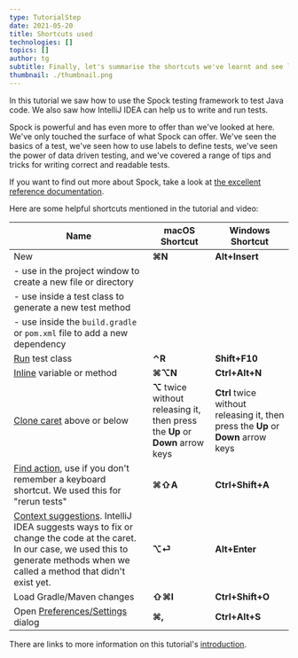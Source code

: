 ```yaml
---
type: TutorialStep
date: 2021-05-20
title: Shortcuts used
technologies: []
topics: []
author: tg
subtitle: Finally, let's summarise the shortcuts we've learnt and see links to further information.
thumbnail: ./thumbnail.png
---
```


In this tutorial we saw how to use the Spock testing framework to test Java code. We also saw how IntelliJ IDEA can help us to write and run tests.

Spock is powerful and has even more to offer than we've looked at here. We've only touched the surface of what Spock can offer. We've seen the basics of a test, we've seen how to use labels to define tests, we've seen the power of data driven testing, and we've covered a range of tips and tricks for writing correct and readable tests.

If you want to find out more about Spock, take a look at [the excellent reference documentation](http://spockframework.org/spock/docs/2.0/all_in_one.html). 

Here are some helpful shortcuts mentioned in the tutorial and video:

| Name      | macOS Shortcut | Windows Shortcut |
| ----------- | ----------- | ----------- |
| New  |**⌘N**|**Alt+Insert**
- use in the project window to create a new file or directory||  
- use inside a test class to generate a new test method||
- use inside the `build.gradle` or `pom.xml` file to add a new dependency||
|[Run](https://www.jetbrains.com/help/idea/junit.html#c0ec7ecb) test class|**⌃R**|**Shift+F10**|
|[Inline](https://www.jetbrains.com/help/idea/inline.html) variable or method|**⌘⌥N**|**Ctrl+Alt+N**| 
|[Clone caret](https://www.jetbrains.com/help/idea/inline.html) above or below|**⌥** twice without releasing it, then press the **Up** or **Down** arrow keys|**Ctrl** twice without releasing it, then press the **Up** or **Down** arrow keys|
|[Find action](https://www.jetbrains.com/help/idea/working-with-source-code.html#99e55be9), use if you don't remember a keyboard shortcut. We used this for "rerun tests"|**⌘⇧A**|**Ctrl+Shift+A**| 
|[Context suggestions](https://www.jetbrains.com/help/idea/intention-actions.html). IntelliJ IDEA suggests ways to fix or change the code at the caret. In our case, we used this to generate methods when we called a method that didn't exist yet.|**⌥⏎**|**Alt+Enter**|
|Load Gradle/Maven changes|**⇧⌘I**|**Ctrl+Shift+O**|
| Open [Preferences/Settings](https://www.jetbrains.com/help/idea/settings-preferences-dialog.html) dialog|**⌘,**|**Ctrl+Alt+S**|

There are links to more information on this tutorial's [introduction](../introduction).